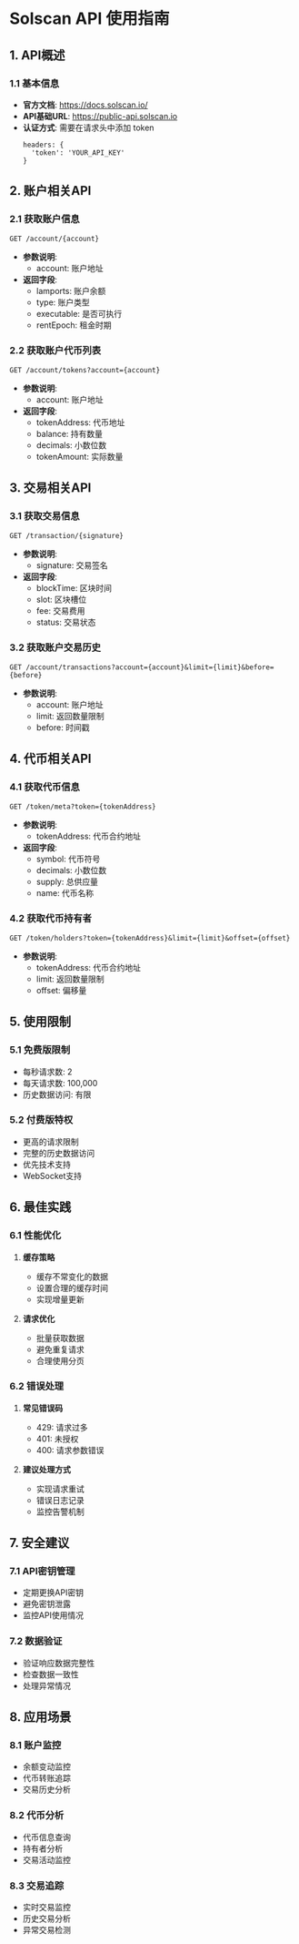 # Solscan API 使用指南

## 1. API概述

### 1.1 基本信息
- **官方文档**: https://docs.solscan.io/
- **API基础URL**: https://public-api.solscan.io
- **认证方式**: 需要在请求头中添加 token
  ```
  headers: {
    'token': 'YOUR_API_KEY'
  }
  ```

## 2. 账户相关API

### 2.1 获取账户信息
```http
GET /account/{account}
```
- **参数说明**:
  * account: 账户地址
- **返回字段**:
  * lamports: 账户余额
  * type: 账户类型
  * executable: 是否可执行
  * rentEpoch: 租金时期

### 2.2 获取账户代币列表
```http
GET /account/tokens?account={account}
```
- **参数说明**:
  * account: 账户地址
- **返回字段**:
  * tokenAddress: 代币地址
  * balance: 持有数量
  * decimals: 小数位数
  * tokenAmount: 实际数量

## 3. 交易相关API

### 3.1 获取交易信息
```http
GET /transaction/{signature}
```
- **参数说明**:
  * signature: 交易签名
- **返回字段**:
  * blockTime: 区块时间
  * slot: 区块槽位
  * fee: 交易费用
  * status: 交易状态

### 3.2 获取账户交易历史
```http
GET /account/transactions?account={account}&limit={limit}&before={before}
```
- **参数说明**:
  * account: 账户地址
  * limit: 返回数量限制
  * before: 时间戳

## 4. 代币相关API

### 4.1 获取代币信息
```http
GET /token/meta?token={tokenAddress}
```
- **参数说明**:
  * tokenAddress: 代币合约地址
- **返回字段**:
  * symbol: 代币符号
  * decimals: 小数位数
  * supply: 总供应量
  * name: 代币名称

### 4.2 获取代币持有者
```http
GET /token/holders?token={tokenAddress}&limit={limit}&offset={offset}
```
- **参数说明**:
  * tokenAddress: 代币合约地址
  * limit: 返回数量限制
  * offset: 偏移量

## 5. 使用限制

### 5.1 免费版限制
- 每秒请求数: 2
- 每天请求数: 100,000
- 历史数据访问: 有限

### 5.2 付费版特权
- 更高的请求限制
- 完整的历史数据访问
- 优先技术支持
- WebSocket支持

## 6. 最佳实践

### 6.1 性能优化
1. **缓存策略**
   - 缓存不常变化的数据
   - 设置合理的缓存时间
   - 实现增量更新

2. **请求优化**
   - 批量获取数据
   - 避免重复请求
   - 合理使用分页

### 6.2 错误处理
1. **常见错误码**
   - 429: 请求过多
   - 401: 未授权
   - 400: 请求参数错误

2. **建议处理方式**
   - 实现请求重试
   - 错误日志记录
   - 监控告警机制

## 7. 安全建议

### 7.1 API密钥管理
- 定期更换API密钥
- 避免密钥泄露
- 监控API使用情况

### 7.2 数据验证
- 验证响应数据完整性
- 检查数据一致性
- 处理异常情况

## 8. 应用场景

### 8.1 账户监控
- 余额变动监控
- 代币转账追踪
- 交易历史分析

### 8.2 代币分析
- 代币信息查询
- 持有者分析
- 交易活动监控

### 8.3 交易追踪
- 实时交易监控
- 历史交易分析
- 异常交易检测 